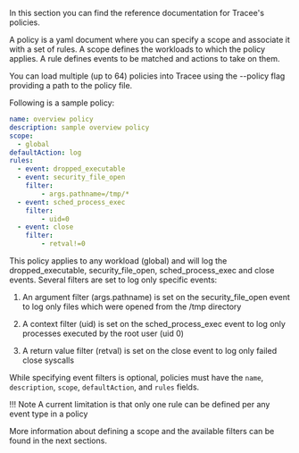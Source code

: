 In this section you can find the reference documentation for Tracee's policies.

A policy is a yaml document where you can specify a scope and associate it with a set of rules. A scope defines the workloads to which the policy applies. A rule defines events to be matched and actions to take on them.

You can load multiple (up to 64) policies into Tracee using the --policy flag providing a path to the policy file.

Following is a sample policy:

```yaml
name: overview policy
description: sample overview policy
scope:
  - global
defaultAction: log
rules:
  - event: dropped_executable
  - event: security_file_open
    filter:
        - args.pathname=/tmp/*
  - event: sched_process_exec
    filter: 
        - uid=0
  - event: close
    filter:
        - retval!=0
```

This policy applies to any workload (global) and will log the dropped_executable, security_file_open, sched_process_exec and close events. Several filters are set to log only specific events:

1. An argument filter (args.pathname) is set on the security_file_open event to log only files which were opened from the /tmp directory

2. A context filter (uid) is set on the sched_process_exec event to log only processes executed by the root user (uid 0)

3. A return value filter (retval) is set on the close event to log only failed close syscalls

While specifying event filters is optional, policies must have the `name`, `description`, `scope`, `defaultAction`, and `rules` fields.

!!! Note
    A current limitation is that only one rule can be defined per any event type in a policy

More information about defining a scope and the available filters can be found in the next sections.
